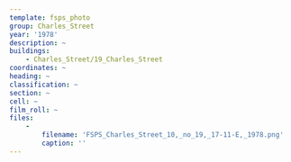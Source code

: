 ```yaml
---
template: fsps_photo
group: Charles_Street
year: '1978'
description: ~
buildings:
    - Charles_Street/19_Charles_Street
coordinates: ~
heading: ~
classification: ~
section: ~
cell: ~
film_roll: ~
files:
    -
        filename: 'FSPS_Charles_Street_10,_no_19,_17-11-E,_1978.png'
        caption: ''
---
```

